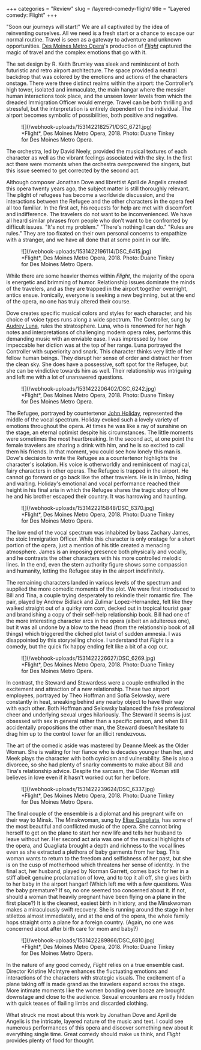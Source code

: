 +++
categories = "Review"
slug = /layered-comedy-flight/
title = "Layered comedy: Flight"
+++

"Soon our journeys will start!" We are all captivated by the idea of reinventing ourselves. All we need is a fresh start or a chance to escape our normal routine. Travel is seen as a gateway to adventure and unknown opportunities. [Des Moines Metro Opera](/scene/companies/des-moines-metro-opera/)'s production of [*Flight*](http://desmoinesmetroopera.org/productions/flight/) captured the magic of travel and the complex emotions that go with it.

The set design by R. Keith Brumley was sleek and reminiscent of both futuristic and retro airport architecture. The space provided a neutral backdrop that was colored by the emotions and actions of the characters onstage. There were three distinct realms within the airport: the Controller’s high tower, isolated and immaculate, the main hangar where the messier human interactions took place, and the unseen lower levels from which the dreaded Immigration Officer would emerge. Travel can be both thrilling and stressful, but the interpretation is entirely dependent on the individual. The airport becomes symbolic of possibilities, both positive and negative.

<figure data-type="image">
![](/webhook-uploads/1531422182571/DSC_6721.jpg)
<figcaption>*Flight*, Des Moines Metro Opera, 2018. Photo: Duane Tinkey for Des Moines Metro Opera.</figcaption>
</figure>

The orchestra, led by David Neely, provided the musical textures of each character as well as the vibrant feelings associated with the sky. In the first act there were moments when the orchestra overpowered the singers, but this issue seemed to get corrected by the second act. 

Although composer Jonathan Dove and librettist April de Angelis created this opera twenty years ago, the subject matter is still thoroughly relevant. The plight of refugees has become a worldwide discussion, and the interactions between the Refugee and the other characters in the opera feel all too familiar. In the first act, his requests for help are met with discomfort and indifference. The travelers do not want to be inconvenienced. We have all heard similar phrases from people who don’t want to be confronted by difficult issues. "It's not my problem." "There's nothing I can do." "Rules are rules." They are too fixated on their own personal concerns to empathize with a stranger, and we have all done that at some point in our life. 

<figure data-type="image">
![](/webhook-uploads/1531422196114/DSC_6415.jpg)
<figcaption>*Flight*, Des Moines Metro Opera, 2018. Photo: Duane Tinkey for Des Moines Metro Opera.</figcaption>
</figure>

While there are some heavier themes within *Flight*, the majority of the opera is energetic and brimming of humor. Relationship issues dominate the minds of the travelers, and as they are trapped in the airport together overnight, antics ensue. Ironically, everyone is seeking a new beginning, but at the end of the opera, no one has truly altered their course.

Dove creates specific musical colors and styles for each character, and his choice of voice types runs along a wide spectrum. The Controller, sung by [Audrey Luna](/talking-with-singers-audrey-luna/), rules the stratosphere. Luna, who is renowned for her high notes and interpretations of challenging modern opera roles, performs this demanding music with an enviable ease. I was impressed by how impeccable her diction was at the top of her range. Luna portrayed the Controller with superiority and snark. This character thinks very little of her fellow human beings. They disrupt her sense of order and distract her from the clean sky. She does have a possessive, soft spot for the Refugee, but she can be vindictive towards him as well. Their relationship was intriguing and left me with a lot of unanswered questions.

<figure data-type="image">
![](/webhook-uploads/1531422206402/DSC_6242.jpg)
<figcaption>*Flight*, Des Moines Metro Opera, 2018. Photo: Duane Tinkey for Des Moines Metro Opera.</figcaption>
</figure>

The Refugee, portrayed by countertenor [John Holiday](/talking-with-singers-john-holiday/), represented the middle of the vocal spectrum. Holiday evoked such a lovely variety of emotions throughout the opera. At times he was like a ray of sunshine on the stage, an eternal optimist despite his circumstances. The little moments were sometimes the most heartbreaking. In the second act, at one point the female travelers are sharing a drink with him, and he is so excited to call them his friends. In that moment, you could see how lonely this man is. Dove's decision to write the Refugee as a countertenor highlights the character's isolation. His voice is otherworldly and reminiscent of magical, fairy characters in other operas. The Refugee is trapped in the airport. He cannot go forward or go back like the other travelers. He is in limbo, hiding and waiting. Holiday's emotional and vocal performance reached their height in his final aria in which the Refugee shares the tragic story of how he and his brother escaped their country. It was harrowing and haunting.

<figure data-type="image">
![](/webhook-uploads/1531422215848/DSC_6370.jpg)
<figcaption>*Flight*, Des Moines Metro Opera, 2018. Photo: Duane Tinkey for Des Moines Metro Opera.</figcaption>
</figure>

The low end of the vocal spectrum was inhabited by bass Zachary James, the stoic Immigration Officer. While this character is only onstage for a short portion of the opera, just a mention of his title created a menacing atmosphere. James is an imposing presence both physically and vocally, and he contrasts the other characters with his more controlled melodic lines. In the end, even the stern authority figure shows some compassion and humanity, letting the Refugee stay in the airport indefinitely.

The remaining characters landed in various levels of the spectrum and supplied the more comedic moments of the plot. We were first introduced to Bill and Tina, a couple trying desperately to rekindle their romantic fire. The pair, played by Andrew Bidlack and Zulimar Lopez-Hernandez, felt like they walked straight out of a quirky rom com, decked out in tropical tourist gear and brandishing a copy of their self-help relationship book. Bill had one of the more interesting character arcs in the opera (albeit an adulterous one), but it was all undone by a blow to the head (from the relationship book of all things) which triggered the cliched plot twist of sudden amnesia. I was disappointed by this storytelling choice. I understand that *Flight* is a comedy, but the quick fix happy ending felt like a bit of a cop out.

<figure data-type="image">
![](/webhook-uploads/1531422226627/DSC_6269.jpg)
<figcaption>*Flight*, Des Moines Metro Opera, 2018. Photo: Duane Tinkey for Des Moines Metro Opera.</figcaption>
</figure>

In contrast, the Steward and Stewardess were a couple enthralled in the excitement and attraction of a new relationship. These two airport employees, portrayed by Theo Hoffman and Sofia Selowsky, were constantly in heat, sneaking behind any nearby object to have their way with each other. Both Hoffman and Selowsky balanced the fake professional cheer and underlying sexual urges hilariously. The Steward it seems is just obsessed with sex in general rather than a specific person, and when Bill accidentally propositions the other man, the Steward doesn't hesitate to drag him up to the control tower for an illicit rendezvous. 

The art of the comedic aside was mastered by Deanne Meek as the Older Woman. She is waiting for her fiance who is decades younger than her, and Meek plays the character with both cynicism and vulnerability. She is also a divorcee, so she had plenty of snarky comments to make about Bill and Tina's relationship advice. Despite the sarcasm, the Older Woman still believes in love even if it hasn't worked out for her before.

<figure data-type="image">
![](/webhook-uploads/1531422239624/DSC_6337.jpg)
<figcaption>*Flight*, Des Moines Metro Opera, 2018. Photo: Duane Tinkey for Des Moines Metro Opera.</figcaption>
</figure>

The final couple of the ensemble is a diplomat and his pregnant wife on their way to Minsk. The Minskwoman, sung by [Elise Quagliata](/scene/people/elise-quagliata/), has some of the most beautiful and conflicted music of the opera. She cannot bring herself to get on the plane to start her new life and tells her husband to leave without her. Her second act aria was one of the musical highlights of the opera, and Quagliata brought a depth and richness to the vocal lines even as she extracted a plethora of baby garments from her bag. This woman wants to return to the freedom and selfishness of her past, but she is on the cusp of motherhood which threatens her sense of identity. In the final act, her husband, played by Norman Garrett, comes back for her in a stiff albeit genuine proclamation of love, and to top it all off, she gives birth to her baby in the airport hangar! (Which left me with a few questions. Was the baby premature? If so, no one seemed too concerned about it. If not, should a woman that heavily pregnant have been flying on a plane in the first place?) It is the cleanest, easiest birth in history, and the Minskwoman makes a miraculously swift recovery. She is running around the stage in her stilettos almost immediately, and at the end of the opera, the whole family hops straight onto a plane for a foreign country. (Again, no one was concerned about after birth care for mom and baby?)

<figure data-type="image">
![](/webhook-uploads/1531422289866/DSC_6810.jpg)
<figcaption>*Flight*, Des Moines Metro Opera, 2018. Photo: Duane Tinkey for Des Moines Metro Opera.</figcaption>
</figure>

In the nature of any good comedy, *Flight* relies on a true ensemble cast. Director Kristine McIntyre enhances the fluctuating emotions and interactions of the characters with strategic visuals. The excitement of a plane taking off is made grand as the travelers expand across the stage. More intimate moments like the women bonding over booze are brought downstage and close to the audience. Sexual encounters are mostly hidden with quick teases of flailing limbs and discarded clothing. 

What struck me most about this work by Jonathan Dove and April de Angelis is the intricate, layered nature of the music and text. I could see numerous performances of this opera and discover something new about it everything single time. Great comedy should make us think, and *Flight* provides plenty of food for thought.
